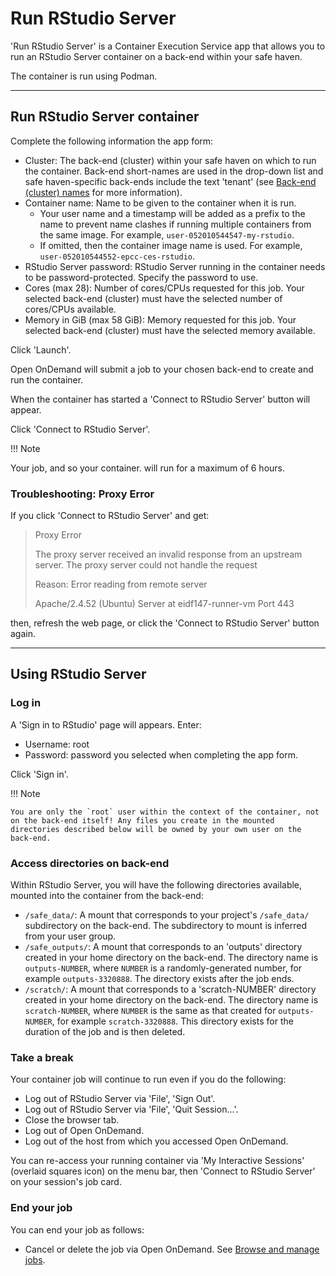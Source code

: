 # Run RStudio Server

'Run RStudio Server' is a Container Execution Service app that allows you to run an RStudio Server container on a back-end within your safe haven.

The container is run using Podman.

---

## Run RStudio Server container

Complete the following information the app form:

* Cluster: The back-end (cluster) within your safe haven on which to run the container. Back-end short-names are used in the drop-down list and safe haven-specific back-ends include the text 'tenant' (see [Back-end (cluster) names](../jobs.md#back-end-cluster-names) for more information).
* Container name: Name to be given to the container when it is run.
    - Your user name and a timestamp will be added as a prefix to the name to prevent name clashes if running multiple containers from the same image. For example, `user-052010544547-my-rstudio`.
    - If omitted, then the container image name is used. For example, `user-052010544552-epcc-ces-rstudio`.
* RStudio Server password: RStudio Server running in the container needs to be password-protected. Specify the password to use.
* Cores (max 28): Number of cores/CPUs requested for this job. Your selected back-end (cluster) must have the selected number of cores/CPUs available.
* Memory in GiB (max 58 GiB): Memory requested for this job. Your selected back-end (cluster) must have the selected memory available.

Click 'Launch'.

Open OnDemand will submit a job to your chosen back-end to create and run the container.

When the container has started a 'Connect to RStudio Server' button will appear.

Click 'Connect to RStudio Server'.

!!! Note

   Your job, and so your container. will run for a maximum of 6 hours.

### Troubleshooting: Proxy Error

If you click 'Connect to RStudio Server' and get:

> Proxy Error
>
> The proxy server received an invalid response from an upstream server.
> The proxy server could not handle the request
>
> Reason: Error reading from remote server
>
> Apache/2.4.52 (Ubuntu) Server at eidf147-runner-vm Port 443

then, refresh the web page, or click the 'Connect to RStudio Server' button again.

---

## Using RStudio Server

### Log in

A 'Sign in to RStudio' page will appears. Enter:

* Username: root
* Password: password you selected when completing the app form.

Click 'Sign in'.

!!! Note

    You are only the `root` user within the context of the container, not on the back-end itself! Any files you create in the mounted directories described below will be owned by your own user on the back-end.

### Access directories on back-end

Within RStudio Server, you will have the following directories available, mounted into the container from the back-end:

* `/safe_data/`: A mount that corresponds to your project's `/safe_data/` subdirectory on the back-end. The subdirectory to mount is inferred from your user group.
* `/safe_outputs/`: A mount that corresponds to an 'outputs' directory created in your home directory on the back-end. The directory name is `outputs-NUMBER`, where `NUMBER` is a randomly-generated number, for example `outputs-3320888`. The directory exists after the job ends.
* `/scratch/`: A mount that corresponds to a 'scratch-NUMBER' directory created in your home directory on the back-end. The directory name is `scratch-NUMBER`, where `NUMBER` is the same as that created for `outputs-NUMBER`, for example `scratch-3320888`. This directory exists for the duration of the job and is then deleted.

### Take a break

Your container job will continue to run even if you do the following:

* Log out of RStudio Server via 'File', 'Sign Out'.
* Log out of RStudio Server via 'File', 'Quit Session...'.
* Close the browser tab.
* Log out of Open OnDemand.
* Log out of the host from which you accessed Open OnDemand.

You can re-access your running container via 'My Interactive Sessions' (overlaid squares icon) on the menu bar, then 'Connect to RStudio Server' on your session's job card.

### End your job

You can end your job as follows:

* Cancel or delete the job via Open OnDemand. See [Browse and manage jobs](../jobs.md#browse-and-manage-jobs).
